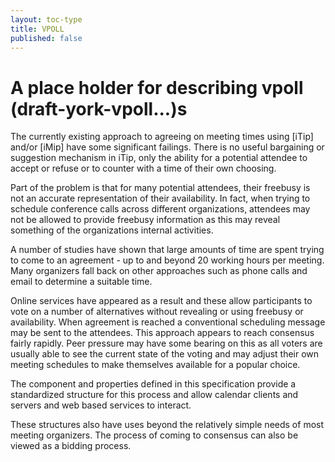 ```yaml
---
layout: toc-type
title: VPOLL
published: false
---
```


# A place holder for describing vpoll (draft-york-vpoll...)s

The currently existing approach to agreeing on meeting times using [iTip] and/or [iMip] have some significant failings. There is no useful bargaining or suggestion mechanism in iTip, only the ability for a potential attendee to accept or refuse or to counter with a time of their own choosing.

Part of the problem is that for many potential attendees, their freebusy is not an accurate representation of their availability. In fact, when trying to schedule conference calls across different organizations, attendees may not be allowed to provide freebusy information as this may reveal something of the organizations internal activities.

A number of studies have shown that large amounts of time are spent trying to come to an agreement - up to and beyond 20 working hours per meeting. Many organizers fall back on other approaches such as phone calls and email to determine a suitable time.

Online services have appeared as a result and these allow participants to vote on a number of alternatives without revealing or using freebusy or availability. When agreement is reached a conventional scheduling message may be sent to the attendees. This approach appears to reach consensus fairly rapidly. Peer pressure may have some bearing on this as all voters are usually able to see the current state of the voting and may adjust their own meeting schedules to make themselves available for a popular choice.

The component and properties defined in this specification provide a standardized structure for this process and allow calendar clients and servers and web based services to interact.

These structures also have uses beyond the relatively simple needs of most meeting organizers. The process of coming to consensus can also be viewed as a bidding process.
